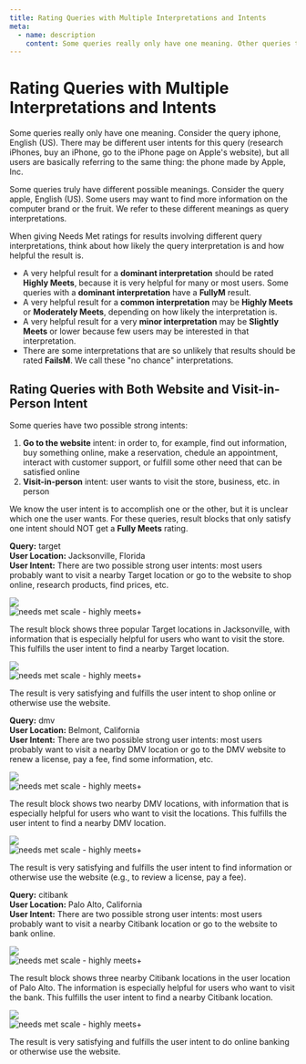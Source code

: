 ```yaml
---
title: Rating Queries with Multiple Interpretations and Intents
meta:
  - name: description
    content: Some queries really only have one meaning. Other queries truly have different possible meanings. When giving Needs Met ratings for results involving different query interpretations, think about how likely the query interpretation is and how helpful the result is.
---
```


# Rating Queries with Multiple Interpretations and Intents

Some queries really only have one meaning. Consider the query <span class="query">iphone</span>, English (US). There may be different user intents for this query (research iPhones, buy an iPhone, go to the iPhone page on Apple's website), but all users are basically referring to the same thing: the phone made by Apple, Inc.

Some queries truly have different possible meanings. Consider the query <span class="query">apple</span>, English (US). Some users may want to find more information on the computer brand or the fruit. We refer to these different meanings as query interpretations.

When giving Needs Met ratings for results involving different query interpretations, think about how likely the query interpretation is and how helpful the result is.

- A very helpful result for a **dominant interpretation** should be rated **Highly Meets**, because it is very helpful for many or most users. Some queries with a **dominant interpretation** have a **FullyM** result.
- A very helpful result for a **common interpretation** may be **Highly Meets** or **Moderately Meets**, depending on how likely the interpretation is.
- A very helpful result for a very **minor interpretation** may be **Slightly Meets** or lower because few users may be interested in that interpretation.
- There are some interpretations that are so unlikely that results should be rated **FailsM**. We call these "no chance" interpretations.

## Rating Queries with Both Website and Visit-in-Person Intent

Some queries have two possible strong intents:

1. **Go to the website** intent: in order to, for example, find out information, buy something online, make a reservation, chedule an appointment, interact with customer support, or fulfill some other need that can be satisfied online
2. **Visit-in-person** intent: user wants to visit the store, business, etc. in person

We know the user intent is to accomplish one or the other, but it is unclear which one the user wants. For these queries, result blocks that only satisfy one intent should NOT get a **Fully Meets** rating.

<div class="examples">
<div class="example">

**Query:** <span class="query">target</span>  
**User Location:** Jacksonville, Florida  
**User Intent:** There are two possible strong user intents: most users probably want to visit a nearby Target location or go to the website to shop online, research products, find prices, etc.

<div class="results">
<div class="result">

![](../images/img641.jpg)  
![needs met scale - highly meets+](../images/hm+.jpg)

The result block shows three popular Target locations in Jacksonville, with information that is especially helpful for users who want to visit the store. This fulfills the user intent to find a nearby Target location.

</div>
<div class="result">

![](../images/img643.jpg)  
![needs met scale - highly meets+](../images/hm+.jpg)

The result is very satisfying and fulfills the user intent to shop online or otherwise use the website.

</div>
</div>
</div>
<div class="example">

**Query:** <span class="query">dmv</span>  
**User Location:** Belmont, California  
**User Intent:** There are two possible strong user intents: most users probably want to visit a nearby DMV location or go to the DMV website to renew a license, pay a fee, find some information, etc.

<div class="results">
<div class="result">

![](../images/img646.jpg)  
![needs met scale - highly meets+](../images/hm+.jpg)

The result block shows two nearby DMV locations, with information that is especially helpful for users who want to visit the locations. This fulfills the user intent to find a nearby DMV location.

</div>
<div class="result">

![](../images/img648.jpg)  
![needs met scale - highly meets+](../images/hm+.jpg)

The result is very satisfying and fulfills the user intent to find information or otherwise use the website (e.g., to review a license, pay a fee).

</div>
</div>
</div>
<div class="example">

**Query:** <span class="query">citibank</span>  
**User Location:** Palo Alto, California  
**User Intent:** There are two possible strong user intents: most users probably want to visit a nearby Citibank location or go to the website to bank online.

<div class="results">
<div class="result">

![](../images/img650.jpg)  
![needs met scale - highly meets+](../images/hm+.jpg)

The result block shows three nearby Citibank locations in the user location of Palo Alto. The information is especially helpful for users who want to visit the bank. This fulfills the user intent to find a nearby Citibank location.

</div>
<div class="result">

![](../images/img652.jpg)  
![needs met scale - highly meets+](../images/hm+.jpg)

The result is very satisfying and fulfills the user intent to do online banking or otherwise use the website.

</div>
</div>
</div>
</div>

